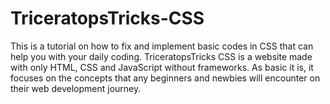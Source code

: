 # TriceratopsTricks-CSS
This is a tutorial on how to fix and implement basic codes in CSS that can help you with your daily coding. TriceratopsTricks CSS is a website made with only HTML, CSS and JavaScript without frameworks. As basic it is, it focuses on the concepts that any beginners and newbies will encounter on their web development journey.

